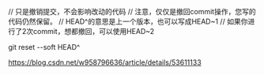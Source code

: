 // 只是撤销提交，不会影响改动的代码
// 注意，仅仅是撤回commit操作，您写的代码仍然保留。
// HEAD^的意思是上一个版本，也可以写成HEAD~1
// 如果你进行了2次commit，想都撤回，可以使用HEAD~2

git reset --soft HEAD^



https://blog.csdn.net/w958796636/article/details/53611133